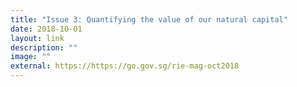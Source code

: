 ```yaml
---
title: "Issue 3: Quantifying the value of our natural capital"
date: 2018-10-01
layout: link
description: ""
image: ""
external: https://https://go.gov.sg/rie-mag-oct2018
---
```

